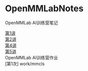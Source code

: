 # OpenMMLabNotes

OpenMMLab AI训练营笔记

[第1讲](OpenMMLabNote-1.md)  
[第2讲](OpenMMLabNote-2.md)  
[第4讲](OpenMMLabNote-4.md)  
[第5讲](OpenMMLabNote-5.md)  
OpenMMLab AI训练营作业  
[第1次] work/mmcls  
